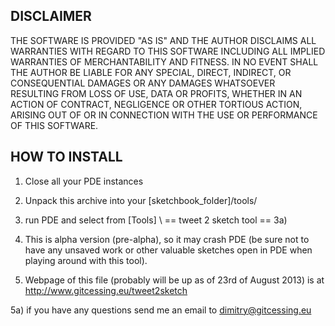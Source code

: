 DISCLAIMER
-----------------
THE SOFTWARE IS PROVIDED "AS IS" AND THE AUTHOR DISCLAIMS ALL WARRANTIES WITH REGARD TO THIS SOFTWARE INCLUDING ALL IMPLIED WARRANTIES OF MERCHANTABILITY AND FITNESS. IN NO EVENT SHALL THE AUTHOR BE LIABLE FOR ANY SPECIAL, DIRECT, INDIRECT, OR CONSEQUENTIAL DAMAGES OR ANY DAMAGES WHATSOEVER RESULTING FROM LOSS OF USE, DATA OR PROFITS, WHETHER IN AN ACTION OF CONTRACT, NEGLIGENCE OR OTHER TORTIOUS ACTION, ARISING OUT OF OR IN CONNECTION WITH THE USE OR PERFORMANCE OF THIS SOFTWARE.


HOW TO INSTALL
-----------------

1) Close all your PDE instances
2) Unpack this archive into your  [sketchbook_folder]/tools/ 
3) run PDE and select from [Tools] \\ == tweet 2 sketch tool ==
3a) 

4) This is alpha version (pre-alpha), so it may crash PDE (be sure not to have any unsaved work or other valuable sketches open in PDE when playing around with this tool).
5) Webpage of this file (probably will be up as of 23rd of August 2013) is at http://www.gitcessing.eu/tweet2sketch

5a) if you have any questions send me an email to dimitry@gitcessing.eu





